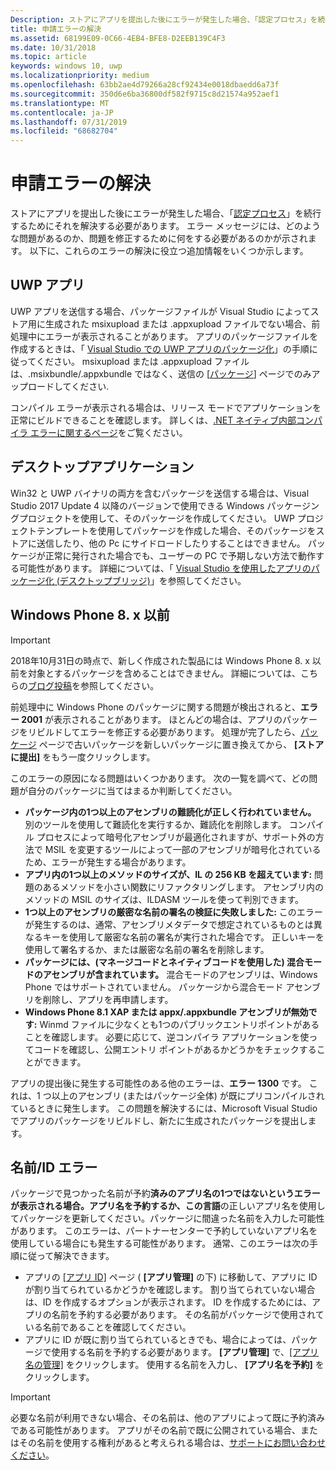 ```yaml
---
Description: ストアにアプリを提出した後にエラーが発生した場合、「認定プロセス」を続行するためにそれを解決する必要があります。
title: 申請エラーの解決
ms.assetid: 68199E09-0C66-4EB4-BFE8-D2EEB139C4F3
ms.date: 10/31/2018
ms.topic: article
keywords: windows 10, uwp
ms.localizationpriority: medium
ms.openlocfilehash: 63bb2ae4d79266a28cf92434e0018dbaedd6a73f
ms.sourcegitcommit: 350d6e6ba36800df582f9715c8d21574a952aef1
ms.translationtype: MT
ms.contentlocale: ja-JP
ms.lasthandoff: 07/31/2019
ms.locfileid: "68682704"
---
```

# <a name="resolve-submission-errors"></a>申請エラーの解決

ストアにアプリを提出した後にエラーが発生した場合、「[認定プロセス](the-app-certification-process.md)」を続行するためにそれを解決する必要があります。 エラー メッセージには、どのような問題があるのか、問題を修正するために何をする必要があるのかが示されます。 以下に、これらのエラーの解決に役立つ追加情報をいくつか示します。

## <a name="uwp-apps"></a>UWP アプリ

UWP アプリを送信する場合、パッケージファイルが Visual Studio によってストア用に生成された msixupload または .appxupload ファイルでない場合、前処理中にエラーが表示されることがあります。 アプリのパッケージファイルを作成するときは、「 [Visual Studio での UWP アプリのパッケージ化](/windows/msix/package/packaging-uwp-apps)」の手順に従ってください。 msixupload または .appxupload ファイルは、.msixbundle/.appxbundle ではなく、送信の [[パッケージ](upload-app-packages.md)] ページでのみアップロードしてください.

コンパイル エラーが表示される場合は、リリース モードでアプリケーションを正常にビルドできることを確認します。 詳しくは、[.NET ネイティブ内部コンパイラ エラーに関するページ](https://go.microsoft.com/fwlink/p/?LinkID=613098)をご覧ください。

## <a name="desktop-application"></a>デスクトップアプリケーション

Win32 と UWP バイナリの両方を含むパッケージを送信する場合は、Visual Studio 2017 Update 4 以降のバージョンで使用できる Windows パッケージングプロジェクトを使用して、そのパッケージを作成してください。 UWP プロジェクトテンプレートを使用してパッケージを作成した場合、そのパッケージをストアに送信したり、他の Pc にサイドロードしたりすることはできません。 パッケージが正常に発行された場合でも、ユーザーの PC で予期しない方法で動作する可能性があります。 詳細については、「 [Visual Studio を使用したアプリのパッケージ化 (デスクトップブリッジ)]( https://docs.microsoft.com/windows/uwp/porting/desktop-to-uwp-packaging-dot-net)」を参照してください。

## <a name="windows-phone-8x-and-earlier"></a>Windows Phone 8. x 以前

> [!IMPORTANT]
> 2018年10月31日の時点で、新しく作成された製品には Windows Phone 8. x 以前を対象とするパッケージを含めることはできません。 詳細については、こちらの[ブログ投稿](https://blogs.windows.com/windowsdeveloper/2018/08/20/important-dates-regarding-apps-with-windows-phone-8-x-and-earlier-and-windows-8-8-1-packages-submitted-to-microsoft-store)を参照してください。

前処理中に Windows Phone のパッケージに関する問題が検出されると、**エラー 2001** が表示されることがあります。 ほとんどの場合は、アプリのパッケージをリビルドしてエラーを修正する必要があります。 処理が完了したら、[パッケージ](upload-app-packages.md) ページで古いパッケージを新しいパッケージに置き換えてから、 **[ストアに提出]** をもう一度クリックします。

このエラーの原因になる問題はいくつかあります。 次の一覧を調べて、どの問題が自分のパッケージに当てはまるか判断してください。

-   **パッケージ内の1つ以上のアセンブリの難読化が正しく行われていません。** 別のツールを使用して難読化を実行するか、難読化を削除します。 コンパイル プロセスによって暗号化アセンブリが最適化されますが、サポート外の方法で MSIL を変更するツールによって一部のアセンブリが暗号化されているため、エラーが発生する場合があります。
-   **アプリ内の1つ以上のメソッドのサイズが、IL の 256 KB を超えています:** 問題のあるメソッドを小さい関数にリファクタリングします。 アセンブリ内のメソッドの MSIL のサイズは、ILDASM ツールを使って判別できます。
-   **1つ以上のアセンブリの厳密な名前の署名の検証に失敗しました:** このエラーが発生するのは、通常、アセンブリメタデータで想定されているものとは異なるキーを使用して厳密な名前の署名が実行された場合です。 正しいキーを使用して署名するか、または厳密な名前の署名を削除します。
-   **パッケージには、(マネージコードとネイティブコードを使用した) 混合モードのアセンブリが含まれています。** 混合モードのアセンブリは、Windows Phone ではサポートされていません。 パッケージから混合モード アセンブリを削除し、アプリを再申請します。
-   **Windows Phone 8.1 XAP または appx/.appxbundle アセンブリが無効です:** Winmd ファイルに少なくとも1つのパブリックエントリポイントがあることを確認します。 必要に応じて、逆コンパイラ アプリケーションを使ってコードを確認し、公開エントリ ポイントがあるかどうかをチェックすることができます。

アプリの提出後に発生する可能性のある他のエラーは、**エラー 1300** です。 これは、1 つ以上のアセンブリ (またはパッケージ全体) が既にプリコンパイルされているときに発生します。 この問題を解決するには、Microsoft Visual Studio でアプリのパッケージをリビルドし、新たに生成されたパッケージを提出します。

## <a name="nameidentity-errors"></a>名前/ID エラー

パッケージで見つかった名前が予約**済みのアプリ名の1つではないというエラーが表示される場合。アプリ名を予約するか、この言語**の正しいアプリ名を使用してパッケージを更新してください。パッケージに間違った名前を入力した可能性があります。 このエラーは、パートナーセンターで予約していないアプリ名を使用している場合にも発生する可能性があります。 通常、このエラーは次の手順に従って解決できます。

- アプリの [[アプリ ID]](view-app-identity-details.md) ページ ( **[アプリ管理]** の下) に移動して、アプリに ID が割り当てられているかどうかを確認します。 割り当てられていない場合は、ID を作成するオプションが表示されます。 ID を作成するためには、アプリの名前を予約する必要があります。 その名前がパッケージで使用されている名前であることを確認してください。
- アプリに ID が既に割り当てられているときでも、場合によっては、パッケージで使用する名前を予約する必要があります。 **[アプリ管理]** で、[[アプリ名の管理]](manage-app-names.md) をクリックします。 使用する名前を入力し、 **[アプリ名を予約]** をクリックします。

> [!IMPORTANT]
>  必要な名前が利用できない場合、その名前は、他のアプリによって既に予約済みである可能性があります。 アプリがその名前で既に公開されている場合、またはその名前を使用する権利があると考えられる場合は、[サポートにお問い合わせください](https://go.microsoft.com/fwlink/p/?LinkId=331509)。  

 

 




